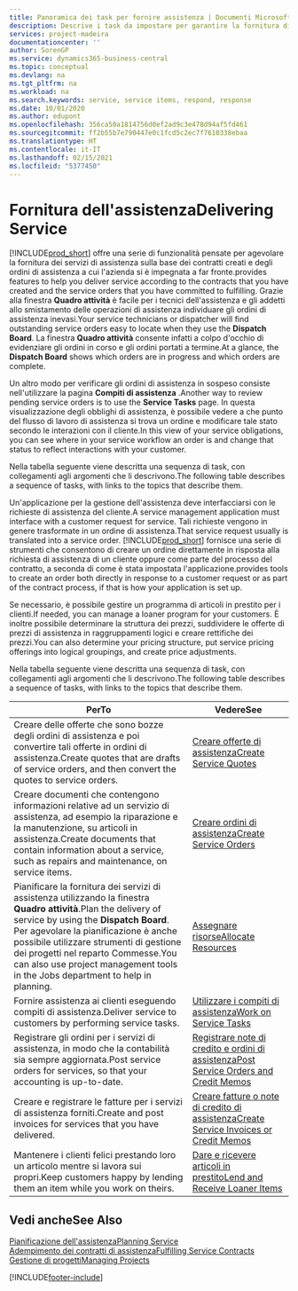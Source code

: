 ```yaml
---
title: Panoramica dei task per fornire assistenza | Documenti Microsoft
description: Descrive i task da impostare per garantire la fornitura di un servizio di qualità e il rispetto degli accordi con i clienti.
services: project-madeira
documentationcenter: ''
author: SorenGP
ms.service: dynamics365-business-central
ms.topic: conceptual
ms.devlang: na
ms.tgt_pltfrm: na
ms.workload: na
ms.search.keywords: service, service items, respond, response
ms.date: 10/01/2020
ms.author: edupont
ms.openlocfilehash: 356ca50a1814756d0ef2ad9c3e478d94af5fd461
ms.sourcegitcommit: ff2b55b7e790447e0c1fcd5c2ec7f7610338ebaa
ms.translationtype: HT
ms.contentlocale: it-IT
ms.lasthandoff: 02/15/2021
ms.locfileid: "5377450"
---
```

# <a name="delivering-service"></a><span data-ttu-id="be7be-103">Fornitura dell'assistenza</span><span class="sxs-lookup"><span data-stu-id="be7be-103">Delivering Service</span></span>
[!INCLUDE[prod_short](includes/prod_short.md)] <span data-ttu-id="be7be-104">offre una serie di funzionalità pensate per agevolare la fornitura dei servizi di assistenza sulla base dei contratti creati e degli ordini di assistenza a cui l'azienda si è impegnata a far fronte.</span><span class="sxs-lookup"><span data-stu-id="be7be-104">provides features to help you deliver service according to the contracts that you have created and the service orders that you have committed to fulfilling.</span></span> <span data-ttu-id="be7be-105">Grazie alla finestra **Quadro attività** è facile per i tecnici dell'assistenza e gli addetti allo smistamento delle operazioni di assistenza individuare gli ordini di assistenza inevasi.</span><span class="sxs-lookup"><span data-stu-id="be7be-105">Your service technicians or dispatcher will find outstanding service orders easy to locate when they use the **Dispatch Board**.</span></span> <span data-ttu-id="be7be-106">La finestra **Quadro attività** consente infatti a colpo d'occhio di evidenziare gli ordini in corso e gli ordini portati a termine.</span><span class="sxs-lookup"><span data-stu-id="be7be-106">At a glance, the **Dispatch Board** shows which orders are in progress and which orders are complete.</span></span>  
  
<span data-ttu-id="be7be-107">Un altro modo per verificare gli ordini di assistenza in sospeso consiste nell'utilizzare la pagina **Compiti di assistenza** .</span><span class="sxs-lookup"><span data-stu-id="be7be-107">Another way to review pending service orders is to use the **Service Tasks** page.</span></span> <span data-ttu-id="be7be-108">In questa visualizzazione degli obblighi di assistenza, è possibile vedere a che punto del flusso di lavoro di assistenza si trova un ordine e modificare tale stato secondo le interazioni con il cliente.</span><span class="sxs-lookup"><span data-stu-id="be7be-108">In this view of your service obligations, you can see where in your service workflow an order is and change that status to reflect interactions with your customer.</span></span>  
  
<span data-ttu-id="be7be-109">Nella tabella seguente viene descritta una sequenza di task, con collegamenti agli argomenti che li descrivono.</span><span class="sxs-lookup"><span data-stu-id="be7be-109">The following table describes a sequence of tasks, with links to the topics that describe them.</span></span>   

<span data-ttu-id="be7be-110">Un'applicazione per la gestione dell'assistenza deve interfacciarsi con le richieste di assistenza del cliente.</span><span class="sxs-lookup"><span data-stu-id="be7be-110">A service management application must interface with a customer request for service.</span></span> <span data-ttu-id="be7be-111">Tali richieste vengono in genere trasformate in un ordine di assistenza.</span><span class="sxs-lookup"><span data-stu-id="be7be-111">That service request usually is translated into a service order.</span></span> [!INCLUDE[prod_short](includes/prod_short.md)] <span data-ttu-id="be7be-112">fornisce una serie di strumenti che consentono di creare un ordine direttamente in risposta alla richiesta di assistenza di un cliente oppure come parte del processo del contratto, a seconda di come è stata impostata l'applicazione.</span><span class="sxs-lookup"><span data-stu-id="be7be-112">provides tools to create an order both directly in response to a customer request or as part of the contract process, if that is how your application is set up.</span></span>  
  
<span data-ttu-id="be7be-113">Se necessario, è possibile gestire un programma di articoli in prestito per i clienti.</span><span class="sxs-lookup"><span data-stu-id="be7be-113">If needed, you can manage a loaner program for your customers.</span></span> <span data-ttu-id="be7be-114">È inoltre possibile determinare la struttura dei prezzi, suddividere le offerte di prezzi di assistenza in raggruppamenti logici e creare rettifiche dei prezzi.</span><span class="sxs-lookup"><span data-stu-id="be7be-114">You can also determine your pricing structure, put service pricing offerings into logical groupings, and create price adjustments.</span></span>  
  
<span data-ttu-id="be7be-115">Nella tabella seguente viene descritta una sequenza di task, con collegamenti agli argomenti che li descrivono.</span><span class="sxs-lookup"><span data-stu-id="be7be-115">The following table describes a sequence of tasks, with links to the topics that describe them.</span></span>   
  
|<span data-ttu-id="be7be-116">**Per**</span><span class="sxs-lookup"><span data-stu-id="be7be-116">**To**</span></span>|<span data-ttu-id="be7be-117">**Vedere**</span><span class="sxs-lookup"><span data-stu-id="be7be-117">**See**</span></span>|  
|------------|-------------|  
|<span data-ttu-id="be7be-118">Creare delle offerte che sono bozze degli ordini di assistenza e poi convertire tali offerte in ordini di assistenza.</span><span class="sxs-lookup"><span data-stu-id="be7be-118">Create quotes that are drafts of service orders, and then convert the quotes to service orders.</span></span>|[<span data-ttu-id="be7be-119">Creare offerte di assistenza</span><span class="sxs-lookup"><span data-stu-id="be7be-119">Create Service Quotes</span></span>](service-how-to-create-service-quotes.md)|
|<span data-ttu-id="be7be-120">Creare documenti che contengono informazioni relative ad un servizio di assistenza, ad esempio la riparazione e la manutenzione, su articoli in assistenza.</span><span class="sxs-lookup"><span data-stu-id="be7be-120">Create documents that contain information about a service, such as repairs and maintenance, on service items.</span></span>|[<span data-ttu-id="be7be-121">Creare ordini di assistenza</span><span class="sxs-lookup"><span data-stu-id="be7be-121">Create Service Orders</span></span>](service-how-to-create-service-orders.md)|
|<span data-ttu-id="be7be-122">Pianificare la fornitura dei servizi di assistenza utilizzando la finestra **Quadro attività**.</span><span class="sxs-lookup"><span data-stu-id="be7be-122">Plan the delivery of service by using the **Dispatch Board**.</span></span> <span data-ttu-id="be7be-123">Per agevolare la pianificazione è anche possibile utilizzare strumenti di gestione dei progetti nel reparto Commesse.</span><span class="sxs-lookup"><span data-stu-id="be7be-123">You can also use project management tools in the Jobs department to help in planning.</span></span>|[<span data-ttu-id="be7be-124">Assegnare risorse</span><span class="sxs-lookup"><span data-stu-id="be7be-124">Allocate Resources</span></span>](service-how-to-allocate-resources.md)|  
|<span data-ttu-id="be7be-125">Fornire assistenza ai clienti eseguendo compiti di assistenza.</span><span class="sxs-lookup"><span data-stu-id="be7be-125">Deliver service to customers by performing service tasks.</span></span>|[<span data-ttu-id="be7be-126">Utilizzare i compiti di assistenza</span><span class="sxs-lookup"><span data-stu-id="be7be-126">Work on Service Tasks</span></span>](service-how-to-work-on-service-tasks.md)|  
|<span data-ttu-id="be7be-127">Registrare gli ordini per i servizi di assistenza, in modo che la contabilità sia sempre aggiornata.</span><span class="sxs-lookup"><span data-stu-id="be7be-127">Post service orders for services, so that your accounting is up-to-date.</span></span>|[<span data-ttu-id="be7be-128">Registrare note di credito e ordini di assistenza</span><span class="sxs-lookup"><span data-stu-id="be7be-128">Post Service Orders and Credit Memos</span></span>](service-how-to-post-service-orders.md)|  
|<span data-ttu-id="be7be-129">Creare e registrare le fatture per i servizi di assistenza forniti.</span><span class="sxs-lookup"><span data-stu-id="be7be-129">Create and post invoices for services that you have delivered.</span></span>|[<span data-ttu-id="be7be-130">Creare fatture o note di credito di assistenza</span><span class="sxs-lookup"><span data-stu-id="be7be-130">Create Service Invoices or Credit Memos</span></span>](service-how-create-invoices.md)|  
|<span data-ttu-id="be7be-131">Mantenere i clienti felici prestando loro un articolo mentre si lavora sui propri.</span><span class="sxs-lookup"><span data-stu-id="be7be-131">Keep customers happy by lending them an item while you work on theirs.</span></span>| [<span data-ttu-id="be7be-132">Dare e ricevere articoli in prestito</span><span class="sxs-lookup"><span data-stu-id="be7be-132">Lend and Receive Loaner Items</span></span>](service-how-to-lend-receive-loaners.md)|
  
## <a name="see-also"></a><span data-ttu-id="be7be-133">Vedi anche</span><span class="sxs-lookup"><span data-stu-id="be7be-133">See Also</span></span>  
[<span data-ttu-id="be7be-134">Pianificazione dell'assistenza</span><span class="sxs-lookup"><span data-stu-id="be7be-134">Planning Service</span></span>](service-plan-service.md)  
[<span data-ttu-id="be7be-135">Adempimento dei contratti di assistenza</span><span class="sxs-lookup"><span data-stu-id="be7be-135">Fulfilling Service Contracts</span></span>](service-fulfill-service-contracts.md)  
[<span data-ttu-id="be7be-136">Gestione di progetti</span><span class="sxs-lookup"><span data-stu-id="be7be-136">Managing Projects</span></span>](projects-manage-projects.md)  


[!INCLUDE[footer-include](includes/footer-banner.md)]